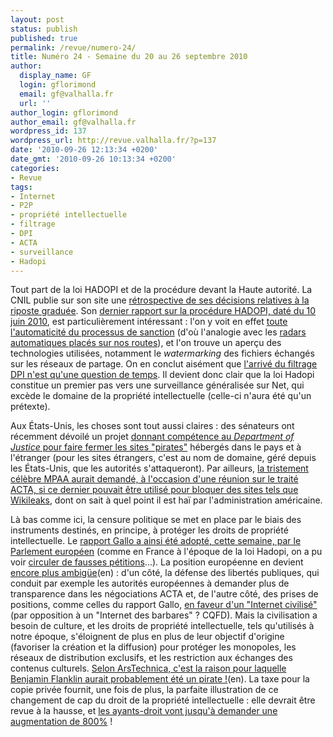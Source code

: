 ```yaml
---
layout: post
status: publish
published: true
permalink: /revue/numero-24/
title: Numéro 24 - Semaine du 20 au 26 septembre 2010
author:
  display_name: GF
  login: gflorimond
  email: gf@valhalla.fr
  url: ''
author_login: gflorimond
author_email: gf@valhalla.fr
wordpress_id: 137
wordpress_url: http://revue.valhalla.fr/?p=137
date: '2010-09-26 12:13:34 +0200'
date_gmt: '2010-09-26 10:13:34 +0200'
categories:
- Revue
tags:
- Internet
- P2P
- propriété intellectuelle
- filtrage
- DPI
- ACTA
- surveillance
- Hadopi
---
```

<p>Tout part de la loi HADOPI et de la procédure devant la Haute autorité. La CNIL publie sur son site une <a href="http://www.numerama.com/magazine/16842-la-cnil-raconte-son-34histoire34-avec-hadopi-action-ou-inaction.html">rétrospective de ses décisions relatives à la riposte graduée</a>. Son <a href="http://www.pcinpact.com/actu/news/59439-hadopi-surveillance-p2p-automatisme-cnil.htm">dernier rapport sur la procédure HADOPI, daté du 10 juin 2010</a>, est particulièrement intéressant : l'on y voit en effet <a href="http://www.pcinpact.com/actu/news/59445-hadopi-tmg-surveillance-automatisme-securisation.htm">toute l'automaticité du processus de sanction</a> (d'où l'analogie avec les <a href="http://www.zdnet.fr/actualites/riposte-graduee-hadopi-assimilable-a-un-radar-automatique-par-absence-de-controles-39754744.htm">radars automatiques placés sur nos routes</a>), et l'on trouve un aperçu des technologies utilisées, notamment le <i>watermarking</i> des fichiers échangés sur les réseaux de partage. On en conclut aisément que <a href="http://www.pcinpact.com/actu/news/59471-hadopi-orange-riguidel-bomsel-vedicis.htm">l'arrivé du filtrage DPI n'est qu'une question de temps</a>. Il devient donc clair que la loi Hadopi constitue un premier pas vers une surveillance généralisée sur Net, qui excède le domaine de la propriété intellectuelle (celle-ci n'aura été qu'un prétexte).</p>
<p>Aux États-Unis, les choses sont tout aussi claires : des sénateurs ont récemment dévoilé un projet <a href="http://www.numerama.com/magazine/16837-le-filtrage-mondial-des-sites-pirates-demande-aux-eacutetats-unis.html">donnant compétence au <i>Department of Justice</i> pour faire fermer les sites "pirates"</a> hébergés dans le pays et à l'étranger (pour les sites étrangers, c'est au nom de domaine, géré depuis les États-Unis, que les autorités s'attaqueront). Par ailleurs, <a href="http://www.numerama.com/magazine/16834-la-mpaa-demande-si-l-acta-pourrait-servir-a-bloquer-wikileaks.html">la tristement célèbre MPAA aurait demandé, à l'occasion d'une réunion sur le traité ACTA, si ce dernier pouvait être utilisé pour bloquer des sites tels que Wikileaks</a>, dont on sait à quel point il est haï par l'administration américaine.</p>
<p>Là bas comme ici, la censure politique se met en place par le biais des instruments destinés, en principe, à protéger les droits de propriété intellectuelle. Le <a href="http://www.laquadrature.net/fr/le-rapport-gallo-adopte-un-coup-en-traitre-pour-les-libertes-des-citoyens">rapport Gallo a ainsi été adopté, cette semaine, par le Parlement européen</a> (comme en France à l'époque de la loi Hadopi, on a pu voir <a href="http://www.numerama.com/magazine/16850-rapport-gallo-la-petition-des-realisateurs-est-bidonnee.html">circuler de fausses pétitions</a>...). La position européenne en devient <a href="http://arstechnica.com/tech-policy/news/2010/09/a-stab-in-the-back-eu-tackles-online-infringement.ars">encore plus ambigüe</a><span class="lang">(en)</span> : d'un côté, la défense des libertés publiques, qui conduit par exemple les autorités européennes à demander plus de transparence dans les négociations ACTA et, de l'autre côté, des prises de positions, comme celles du rapport Gallo, <a href="http://www.zdnet.fr/actualites/rapport-gallo-l-internet-reserve-aux-politiques-et-internautes-civilises-39754814.htm">en faveur d'un "Internet civilisé"</a> (par opposition à un "Internet des barbares" ? CQFD). Mais la civilisation a besoin de culture, et les droits de propriété intellectuelle, tels qu'utilisés à notre époque, s'éloignent de plus en plus de leur objectif d'origine (favoriser la création et la diffusion) pour protéger les monopoles, les réseaux de distribution exclusifs, et les restriction aux échanges des contenus culturels. <a href="http://arstechnica.com/open-source/news/2010/09/benjamin-franklin-founding-pirate.ars">Selon ArsTechnica, c'est la raison pour laquelle Benjamin Flanklin aurait probablement été un pirate !</a><span class="lang">(en)</span>. La taxe pour la copie privée fournit, une fois de plus, la parfaite illustration de ce changement de cap du droit de la propriété intellectuelle : elle devrait être revue à la hausse, et <a href="http://www.numerama.com/magazine/16871-taxe-copie-privee-jusqu-a-800-d-augmentation-demandes.html">les ayants-droit vont jusqu'à demander une augmentation de 800%</a> !</p>
